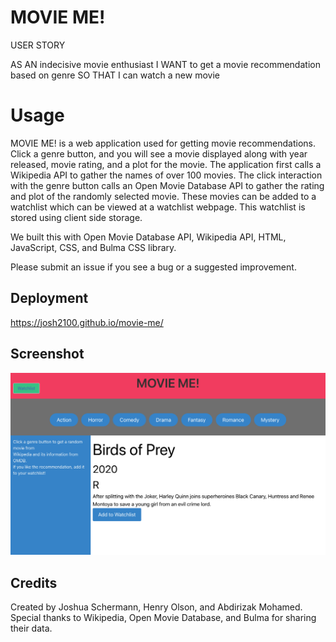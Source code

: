 # MOVIE ME!

USER STORY

AS AN indecisive movie enthusiast
I WANT to get a movie recommendation based on genre
SO THAT I can watch a new movie

# Usage

MOVIE ME! is a web application used for getting movie recommendations. Click a genre button, and you will see a movie displayed along with year released, movie rating, and a plot for the movie. The application first calls a Wikipedia API to gather the names of over 100 movies. The click interaction with the genre button calls an Open Movie Database API to gather the rating and plot of the randomly selected movie. These movies can be added to a watchlist which can be viewed at a watchlist webpage. This watchlist is stored using client side storage.

We built this with Open Movie Database API, Wikipedia API, HTML, JavaScript, CSS, and Bulma CSS library.

Please submit an issue if you see a bug or a suggested improvement.

## Deployment

https://josh2100.github.io/movie-me/

## Screenshot

![Movie Me!](./assets/images/screenshot.png)

## Credits

Created by Joshua Schermann, Henry Olson, and Abdirizak Mohamed. Special thanks to Wikipedia, Open Movie Database, and Bulma for sharing their data.
